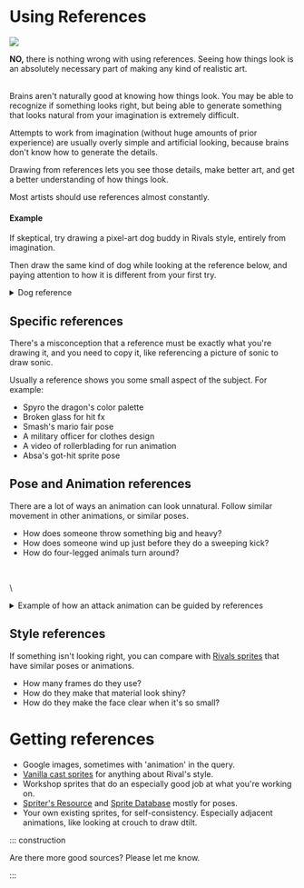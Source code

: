 # Using References

![](https://i.gyazo.com/636fa88383bbee93a83be3c998a954d0.png)

**NO,** there is nothing wrong with using references. Seeing how things look is an absolutely necessary part of making
any kind of realistic art.

\
Brains aren't naturally good at knowing how things look. You may be able to recognize if something looks right, but
being able to generate something that looks natural from your imagination is extremely difficult.

Attempts to work from imagination (without huge amounts of prior experience) are usually overly simple and artificial
looking, because brains don't know how to generate the details.

Drawing from references lets you see those details, make better art, and get a better understanding of how things look.

Most artists should use references almost constantly.

#### Example

If skeptical, try drawing a pixel-art dog buddy in Rivals style, entirely from imagination.

Then draw the same kind of dog while looking at the reference below, and paying attention to how it is different from
your first try.

<details>
<summary>Dog reference</summary>

<img src="https://pbs.twimg.com/media/DxPFbdKUcAA4fPe.png" width="500" alt="Rivals Dog">

</details>

## Specific references

There's a misconception that a reference must be exactly what you're drawing it, and you need to copy it, like
referencing a picture of sonic to draw sonic.

Usually a reference shows you some small aspect of the subject. For example:

- Spyro the dragon's color palette
- Broken glass for hit fx
- Smash's mario fair pose
- A military officer for clothes design
- A video of rollerblading for run animation
- Absa's got-hit sprite pose

## Pose and Animation references

There are a lot of ways an animation can look unnatural. Follow similar movement in other animations, or similar poses.

- How does someone throw something big and heavy?
- How does someone wind up just before they do a sweeping kick?
- How do four-legged animals turn around?

<cimg src="https://cdn.discordapp.com/attachments/630864417671741499/674667946492297216/unknown.png" height=150 caption="Amber by BountyXSnipe, and Ori reference"/>
<cimg src="https://media.discordapp.net/attachments/358493363676381186/728401108413710436/unknown.png" height="150" caption="Nozomi by Frtoud, and Fox reference" />

\
<cimg src="https://media.discordapp.net/attachments/722892672347668491/895681268921028628/LucasUTilt_ultimate_example.gif" height=200 caption="Original Lucas animation"/>
<cimg src="https://media.discordapp.net/attachments/722892672347668491/895681213082259486/utilt_Lucas_example.gif" height=200 caption="Lucas by Reighoul"/>

\
<details>
<summary>Example of how an attack animation can be guided by references</summary>

Say you have a quadruped wildcat character who's going to pounce and swipe with both claws.

Google imaging that movement doesn't turn up much, but there are good examples of lions running and jumping.

<img src="https://i.pinimg.com/originals/30/ff/ca/30ffca60b5008006ab43e7d171fc9b13.gif" width=400 alt="lion running">


That can help with the pounce movement, but finding references for the clawing looks harder. Searching eventually finds
Ms. Fortune sprites in similar poses.

<img src="https://static.wikia.nocookie.net/skullgirls/images/3/35/Nyaaawn.png" alt="ms fortune yawn">
<img src="https://static.wikia.nocookie.net/skullgirls/images/2/24/Jumping_LP.png" alt="ms fortune jumping lp">

They're not from the same attack (and one is actually a yawn), but they both fit and look catty.

These sources can be combined to make some evocative keyframes for the animation.

</details>

## Style references

If something isn't looking right, you can compare
with [Rivals sprites](https://drive.google.com/drive/folders/18qVCZ9uKaAMQcDLDYdkrbeBP9HAibHlu?usp=sharing) that have
similar poses or animations.

- How many frames do they use?
- How do they make that material look shiny?
- How do they make the face clear when it's so small?

# Getting references

- Google images, sometimes with 'animation' in the query.
- [Vanilla cast sprites](https://drive.google.com/drive/folders/18qVCZ9uKaAMQcDLDYdkrbeBP9HAibHlu?usp=sharing) for
  anything about Rival's style.
- Workshop sprites that do an especially good job at what you're working on.
- [Spriter's Resource](https://www.spriters-resource.com/) and [Sprite Database](https://spritedatabase.net/) mostly for
  poses.
- Your own existing sprites, for self-consistency. Especially adjacent animations, like looking at crouch to draw dtilt.

::: construction

Are there more good sources? Please let me know.

:::
